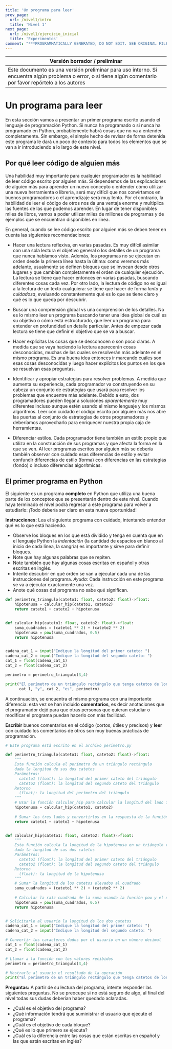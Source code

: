 ```yaml
---
title: 'Un programa para leer'
prev_page:
  url: /nivel1/intro
  title: 'Nivel 1'
next_page:
  url: /nivel1/ejercicio_inicial
  title: 'Experimentos'
comment: "***PROGRAMMATICALLY GENERATED, DO NOT EDIT. SEE ORIGINAL FILES IN /content***"
---
```

Versión borrador / preliminar |
-------------------|
Este documento es una versión preliminar para uso interno. Si encuentra algún problema o error, o si tiene algún comentario por favor repórtelo a los autores|



# Un programa para leer

En esta sección vamos a presentar un primer programa escrito usando el lenguaje de programación Python. Si nunca ha programado o si nunca ha programado en Python, probablemente habrá cosas que no va a entender completamente. Sin embargo, el simple hecho de revisar de forma detenida este programa le dará un poco de contexto para todos los elementos que se van a ir introduciendo a lo largo de este nivel.


## Por qué leer código de alguien más
Una habilidad muy importante para cualquier programador es la habilidad de leer código escrito por alguien más. Si dependemos de las explicaciones de alguien más para aprender un nuevo concepto o entender cómo utilizar una nueva herramienta o librería, será muy difícil que nos convirtamos en buenos programadores o el aprendizaje será muy lento. Por el contrario, la habilidad de leer el código de otros nos da una ventaja enorme y multiplica las fuentes de las que podemos aprender. En lugar de tener disponibles miles de libros, vamos a poder utilizar miles de millones de programas y de ejemplos que se encuentran disponibles en línea. 

En general, cuando se lee código escrito por alguien más se deben tener en cuenta las siguientes recomendaciones:

 - Hacer una lectura reflexiva, en varias pasadas. Es muy difícil asimilar con una sola lectura el objetivo general o los detalles de un programa que nunca habíamos visto. Además, los programas no se ejecutan en orden desde la primera línea hasta la última: como veremos más adelante, usualmente se definen bloques que se invocan desde otros lugares y que cambian completamente el orden de cualquier ejecución. La lectura se tiene que hacer entonces en varias pasadas, buscando diferentes cosas cada vez. Por otro lado, la lectura de código no es igual a la lectura de un texto cualquiera: se tiene que hacer de forma *lenta y cuidadosa*, evaluando constantemente qué es lo que se tiene claro y qué es lo que queda por descubrir.

 - Buscar una comprensión global vs una comprensión de los detalles. No es lo mismo leer un programa buscando tener una idea global de cuál es su objetivo o cómo está estructurado, que leer un programa para entender en profundidad un detalle particular. Antes de empezar cada lectura se tiene que definir el objetivo que se va a buscar.
 
 - Hacer explícitas las cosas que se desconocen o son poco claras. A medida que se vaya haciendo la lectura aparecerán cosas desconocidas, muchas de las cuales se resolverán más adelante en el mismo programa. Es una buena idea entonces ir marcando cuáles son esas cosas desconocidas y luego hacer explícitos los puntos en los que se resuelvan esas preguntas. 

 - Identificar y apropiar estrategias para resolver problemas. A medida que aumenta su experiencia, cada programador va construyendo en su cabeza un conjunto de estrategias que usará para resolver los problemas que encuentre más adelante. Debido a esto, dos programadores pueden llegar a soluciones *aparentemente* muy diferentes incluso aunque estén usando el mismo lenguaje y los mismos algoritmos. Leer con cuidado el código escrito por alguien más nos abre las puertas al conjunto de estrategias de otros programadores y deberíamos aprovecharlo para enriquecer nuestra propia caja de herramientas.

 - Diferenciar estilos. Cada programador tiene también un estilo propio que utiliza en la construcción de sus programas y que afecta la forma en la que se ven. Al leer programas escritos por alguien más se debería también observar con cuidado esas diferencias de estilo y evitar confundir diferencias de estilo (forma) con diferencias en las estrategias (fondo) o incluso diferencias algorítmicas.


## El primer programa en Python

El siguiente es un programa **completo** en Python que utiliza una buena parte de los conceptos que se presentarán dentro de este nivel. Cuando haya terminado el nivel podrá regresar a este programa para volver a estudiarlo: ¡Todo debería ser claro en esta nueva oportunidad!

**Instrucciones:**
Lea el siguiente programa con cuidado, intentando entender qué es lo que está haciendo. 

* Observe los bloques en los que está dividido y tenga en cuenta que en el lenguaje Python la *indentación* (la cantidad de espacios en blanco al inicio de cada línea, la sangría) es importante y sirve para definir bloques.
* Note que hay algunas palabras que se repiten.
* Note también que hay algunas cosas escritas en español y otras escritas en inglés.
* Intente descubrir en qué orden se van a ejecutar cada una de las instrucciones del programa. *Ayuda:* Cada instrucción en este programa se va a ejecutar exactamente una vez.
* Anote qué cosas del programa no sabe qué significan.

```python
def perimetro_triangulo(cateto1: float, cateto2: float)->float:
    hipotenusa = calcular_hip(cateto1, cateto2)    
    return cateto1 + cateto2 + hipotenusa


def calcular_hip(cateto1: float, cateto2: float)->float:
    suma_cuadrados = (cateto1 ** 2) + (cateto2 ** 2)
    hipotenusa = pow(suma_cuadrados, 0.5)
    return hipotenusa


cadena_cat_1 = input("Indique la longitud del primer cateto: ")
cadena_cat_2 = input("Indique la longitud del segundo cateto: ")
cat_1 = float(cadena_cat_1)
cat_2 = float(cadena_cat_2)

perimetro = perimetro_triangulo(3,4)

print("El perímetro de un triángulo rectángulo que tenga catetos de longitud",
      cat_1, "y", cat_2, "es", perimetro)

```

A continuación, se encuentra el mismo programa con una importante diferencia: esta vez se han incluido **comentarios**, es decir anotaciones que el programador dejó para que otras personas que quieran estudiar o modificar el programa puedan hacerlo con más facilidad. 

**Escribir** buenos comentarios en el código (cortos, útiles y precisos) y **leer** con cuidado los comentarios de otros son muy buenas prácticas de programación.

```python
# Este programa está escrito en el archivo perimetro.py

def perimetro_triangulo(cateto1: float, cateto2: float)->float:
    """
    Esta función calcula el perímetro de un triángulo rectángulo
    dada la longitud de sus dos catetos
    Parámetros:
      cateto1 (float): la longitud del primer cateto del triángulo
      cateto2 (float): la longitud del segundo cateto del triángulo
    Retorno
      (float): la longitud del perímetro del triángulo
    """
    # Usar la función calcular_hip para calcular la longitud del lado faltante
    hipotenusa = calcular_hip(cateto1, cateto2)
    
    # Sumar los tres lados y convertirlos en la respuesta de la función
    return cateto1 + cateto2 + hipotenusa


def calcular_hip(cateto1: float, cateto2: float)->float:
    """
    Esta función calcula la longitud de la hipotenusa en un triángulo rectángulo
    dada la longitud de sus dos catetos
    Parámetros:
      cateto1 (float): la longitud del primer cateto del triángulo
      cateto2 (float): la longitud del segundo cateto del triángulo
    Retorno
      (float): la longitud de la hipotenusa
    """
    # Sumar la longitud de los catetos elevados al cuadrado
    suma_cuadrados = (cateto1 ** 2) + (cateto2 ** 2)
    
    # Calcular la raíz cuadrada de la suma usando la función pow y el exponente 0.5
    hipotenusa = pow(suma_cuadrados, 0.5)
    return hipotenusa


# Solicitarle al usuario la longitud de los dos catetos
cadena_cat_1 = input("Indique la longitud del primer cateto: ")
cadena_cat_2 = input("Indique la longitud del segundo cateto: ")

# Convertir los caracteres dados por el usuario en un número decimal
cat_1 = float(cadena_cat_1)
cat_2 = float(cadena_cat_2)

# Llamar a la función con los valores recibidos
perimetro = perimetro_triangulo(3,4)

# Mostrarle al usuario el resultado de la operación
print("El perímetro de un triángulo rectángulo que tenga catetos de longitud", cat_1, "y", cat_2, "es", perimetro)

```

**Preguntas:**
A partir de su lectura del programa, intente responder las siguientes preguntas. No se preocupe si no está seguro de algo, al final del nivel todas sus dudas deberían haber quedado aclaradas.

* ¿Cuál es el objetivo del programa?
* ¿Qué información tendrá que suministrar el usuario que ejecute el programa?
* ¿Cuál es el objetivo de cada bloque?
* ¿Qué es lo que primero se ejecuta?
* ¿Cuál es la diferencia entre las cosas que están escritas en español y las que están escritas en inglés?

